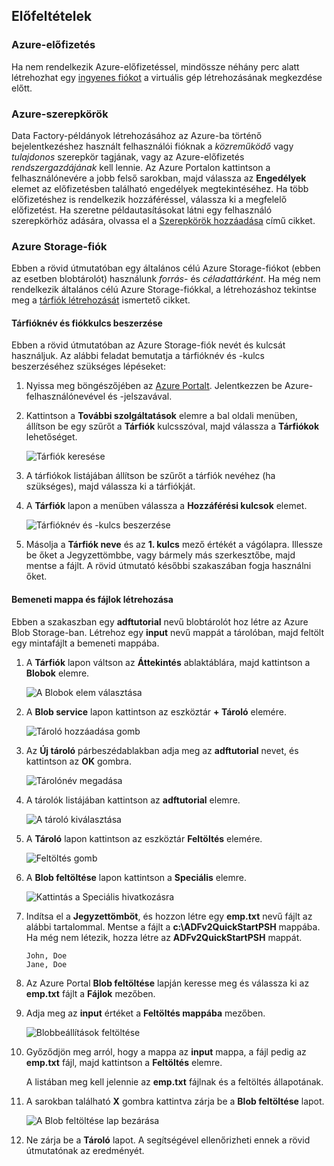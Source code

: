## <a name="prerequisites"></a>Előfeltételek

### <a name="azure-subscription"></a>Azure-előfizetés
Ha nem rendelkezik Azure-előfizetéssel, mindössze néhány perc alatt létrehozhat egy [ingyenes fiókot](https://azure.microsoft.com/free/) a virtuális gép létrehozásának megkezdése előtt.

### <a name="azure-roles"></a>Azure-szerepkörök
Data Factory-példányok létrehozásához az Azure-ba történő bejelentkezéshez használt felhasználói fióknak a *közreműködő* vagy *tulajdonos* szerepkör tagjának, vagy az Azure-előfizetés *rendszergazdájának* kell lennie. Az Azure Portalon kattintson a felhasználónevére a jobb felső sarokban, majd válassza az **Engedélyek** elemet az előfizetésben található engedélyek megtekintéséhez. Ha több előfizetéshez is rendelkezik hozzáféréssel, válassza ki a megfelelő előfizetést. Ha szeretne példautasításokat látni egy felhasználó szerepkörhöz adására, olvassa el a [Szerepkörök hozzáadása](../articles/billing/billing-add-change-azure-subscription-administrator.md) című cikket.

### <a name="azure-storage-account"></a>Azure Storage-fiók
Ebben a rövid útmutatóban egy általános célú Azure Storage-fiókot (ebben az esetben blobtárolót) használunk *forrás-* és *céladattárként*. Ha még nem rendelkezik általános célú Azure Storage-fiókkal, a létrehozáshoz tekintse meg a [tárfiók létrehozását](../articles/storage/common/storage-create-storage-account.md#create-a-storage-account) ismertető cikket. 

#### <a name="get-the-storage-account-name-and-account-key"></a>Tárfióknév és fiókkulcs beszerzése
Ebben a rövid útmutatóban az Azure Storage-fiók nevét és kulcsát használjuk. Az alábbi feladat bemutatja a tárfióknév és -kulcs beszerzéséhez szükséges lépéseket: 

1. Nyissa meg böngészőjében az [Azure Portalt](https://portal.azure.com). Jelentkezzen be Azure-felhasználónevével és -jelszavával. 
2. Kattintson a **További szolgáltatások** elemre a bal oldali menüben, állítson be egy szűrőt a **Tárfiók** kulcsszóval, majd válassza a **Tárfiókok** lehetőséget.

   ![Tárfiók keresése](media/data-factory-quickstart-prerequisites/search-storage-account.png)
3. A tárfiókok listájában állítson be szűrőt a tárfiók nevéhez (ha szükséges), majd válassza ki a tárfiókját. 
4. A **Tárfiók** lapon a menüben válassza a **Hozzáférési kulcsok** elemet.

   ![Tárfióknév és -kulcs beszerzése](media/data-factory-quickstart-prerequisites/storage-account-name-key.png)
5. Másolja a **Tárfiók neve** és az **1. kulcs** mező értékét a vágólapra. Illessze be őket a Jegyzettömbbe, vagy bármely más szerkesztőbe, majd mentse a fájlt. A rövid útmutató későbbi szakaszában fogja használni őket.   

#### <a name="create-the-input-folder-and-files"></a>Bemeneti mappa és fájlok létrehozása
Ebben a szakaszban egy **adftutorial** nevű blobtárolót hoz létre az Azure Blob Storage-ban. Létrehoz egy **input** nevű mappát a tárolóban, majd feltölt egy mintafájlt a bemeneti mappába. 

1. A **Tárfiók** lapon váltson az **Áttekintés** ablaktáblára, majd kattintson a **Blobok** elemre. 

   ![A Blobok elem választása](media/data-factory-quickstart-prerequisites/select-blobs.png)
2. A **Blob service** lapon kattintson az eszköztár **+ Tároló** elemére. 

   ![Tároló hozzáadása gomb](media/data-factory-quickstart-prerequisites/add-container-button.png)    
3. Az **Új tároló** párbeszédablakban adja meg az **adftutorial** nevet, és kattintson az **OK** gombra. 

   ![Tárolónév megadása](media/data-factory-quickstart-prerequisites/new-container-dialog.png)
4. A tárolók listájában kattintson az **adftutorial**  elemre. 

   ![A tároló kiválasztása](media/data-factory-quickstart-prerequisites/seelct-adftutorial-container.png)
1. A **Tároló** lapon kattintson az eszköztár **Feltöltés** elemére.  

   ![Feltöltés gomb](media/data-factory-quickstart-prerequisites/upload-toolbar-button.png)
6. A **Blob feltöltése** lapon kattintson a **Speciális** elemre.

   ![Kattintás a Speciális hivatkozásra](media/data-factory-quickstart-prerequisites/upload-blob-advanced.png)
7. Indítsa el a **Jegyzettömböt**, és hozzon létre egy **emp.txt** nevű fájlt az alábbi tartalommal. Mentse a fájlt a **c:\ADFv2QuickStartPSH** mappába. Ha még nem létezik, hozza létre az **ADFv2QuickStartPSH** mappát.
    
   ```
   John, Doe
   Jane, Doe
   ```    
8. Az Azure Portal **Blob feltöltése** lapján keresse meg és válassza ki az **emp.txt** fájlt a **Fájlok** mezőben. 
9. Adja meg az **input** értéket a **Feltöltés mappába** mezőben. 

    ![Blobbeállítások feltöltése](media/data-factory-quickstart-prerequisites/upload-blob-settings.png)    
10. Győződjön meg arról, hogy a mappa az **input** mappa, a fájl pedig az **emp.txt** fájl, majd kattintson a **Feltöltés** elemre.
    
    A listában meg kell jelennie az **emp.txt** fájlnak és a feltöltés állapotának. 
12. A sarokban található **X** gombra kattintva zárja be a **Blob feltöltése** lapot. 

    ![A Blob feltöltése lap bezárása](media/data-factory-quickstart-prerequisites/close-upload-blob.png)
1. Ne zárja be a **Tároló** lapot. A segítségével ellenőrizheti ennek a rövid útmutatónak az eredményét.